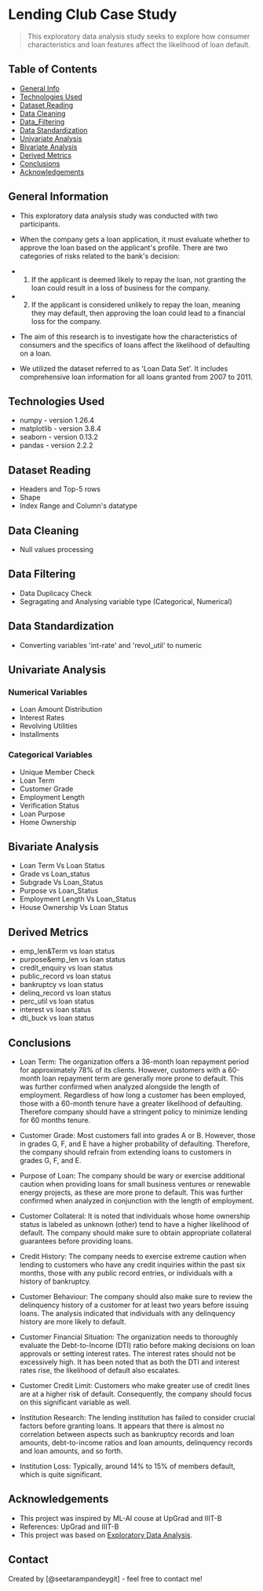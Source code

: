 # Lending Club Case Study
> This exploratory data analysis study seeks to explore how consumer characteristics and loan features affect the likelihood of loan default.


## Table of Contents
* [General Info](#general-information)
* [Technologies Used](#technologies-used)
* [Dataset Reading](#dataset-reading)
* [Data Cleaning](#data-cleaning)
* [Data_Filtering](#data-filtering)
* [Data Standardization](#data-standardization)
* [Univariate Analysis](#univariate-analysis)
* [Bivariate Analysis](#bivariate-analysis)
* [Derived Metrics](#derived-metrics)
* [Conclusions](#conclusions)
* [Acknowledgements](#acknowledgements)

<!-- You can include any other section that is pertinent to your problem -->

## General Information
- This exploratory data analysis study was conducted with two participants.
  
- When the company gets a loan application, it must evaluate whether to approve the loan based on the applicant's profile. There are two categories of risks related to the bank's decision:
- 1. If the applicant is deemed likely to repay the loan, not granting the loan could result in a loss of business for the company.
- 2. If the applicant is considered unlikely to repay the loan, meaning they may default, then approving the loan could lead to a financial loss for the company.
   
- The aim of this research is to investigate how the characteristics of consumers and the specifics of loans affect the likelihood of defaulting on a loan.
  
- We utilized the dataset referred to as 'Loan Data Set'. It includes comprehensive loan information for all loans granted from 2007 to 2011.


## Technologies Used
- numpy - version 1.26.4
- matplotlib - version 3.8.4
- seaborn - version 0.13.2
- pandas - version 2.2.2

## Dataset Reading
- Headers and Top-5 rows
- Shape
- Index Range and Column's datatype

## Data Cleaning
- Null values processing

## Data Filtering
- Data Duplicacy Check
- Segragating and Analysing variable type (Categorical, Numerical)

## Data Standardization
- Converting variables 'int-rate' and 'revol_util' to numeric

## Univariate Analysis
### Numerical Variables
- Loan Amount Distribution
- Interest Rates
- Revolving Utilities
- Installments
### Categorical Variables
- Unique Member Check
- Loan Term
- Customer Grade
- Employment Length
- Verification Status
- Loan Purpose
- Home Ownership

## Bivariate Analysis
- Loan Term Vs Loan Status
- Grade vs Loan_status
- Subgrade Vs Loan_Status
- Purpose vs Loan_Status
- Employment Length Vs Loan_Status
- House Ownership Vs Loan Status

## Derived Metrics
- emp_len&Term vs loan status
- purpose&emp_len vs loan status
- credit_enquiry vs loan status
- public_record vs loan status
- bankruptcy vs loan status
- delinq_record vs loan status
- perc_util vs loan status
- interest vs loan status
- dti_buck vs loan status

## Conclusions
- Loan Term: The organization offers a 36-month loan repayment period for approximately 78% of its clients. However, customers with a 60-month loan repayment term are generally more prone to default. This was further confirmed when analyzed alongside the length of employment. Regardless of how long a customer has been employed, those with a 60-month tenure have a greater likelihood of defaulting. Therefore company should have a stringent policy to minimize lending for 60 months tenure.

- Customer Grade: Most customers fall into grades A or B. However, those in grades G, F, and E have a higher probability of defaulting. Therefore, the company should refrain from extending loans to customers in grades G, F, and E.

- Purpose of Loan: The company should be wary or exercise additional caution when providing loans for small business ventures or renewable energy projects, as these are more prone to default. This was further confirmed when analyzed in conjunction with the length of employment.

- Customer Collateral: It is noted that individuals whose home ownership status is labeled as unknown (other) tend to have a higher likelihood of default. The company should make sure to obtain appropriate collateral guarantees before providing loans.

- Credit History: The company needs to exercise extreme caution when lending to customers who have any credit inquiries within the past six months, those with any public record entries, or individuals with a history of bankruptcy.

- Customer Behaviour: The company should also make sure to review the delinquency history of a customer for at least two years before issuing loans. The analysis indicated that individuals with any delinquency history are more likely to default.

- Customer Financial Situation: The organization needs to thoroughly evaluate the Debt-to-Income (DTI) ratio before making decisions on loan approvals or setting interest rates. The interest rates should not be excessively high. It has been noted that as both the DTI and interest rates rise, the likelihood of default also escalates.

- Customer Credit Limit: Customers who make greater use of credit lines are at a higher risk of default. Consequently, the company should focus on this significant variable as well.

- Institution Research: The lending institution has failed to consider crucial factors before granting loans. It appears that there is almost no correlation between aspects such as bankruptcy records and loan amounts, debt-to-income ratios and loan amounts, delinquency records and loan amounts, and so forth.

- Institution Loss: Typically, around 14% to 15% of members default, which is quite significant.


## Acknowledgements

- This project was inspired by ML-AI couse at UpGrad and IIIT-B
- References: UpGrad and IIIT-B
- This project was based on [Exploratory Data Analysis]([https://learn.upgrad.com/course/5811/segment/53276/316330/957989/4783435]).


## Contact
Created by [@seetarampandeygit] - feel free to contact me!
